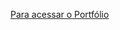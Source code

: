 

<a href="https://daviprandel.github.io/Portfolio/Portf%C3%B3lio/Portf%C3%B3lio"> Para acessar o Portfólio</a>